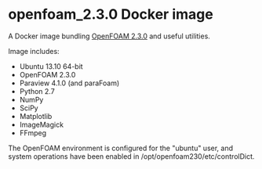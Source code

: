 openfoam_2.3.0 Docker image
===========================

A Docker image bundling [OpenFOAM 2.3.0](http://openfoam.org/version2.3.0/) and useful utilities.

Image includes:

- Ubuntu 13.10 64-bit
- OpenFOAM 2.3.0
- Paraview 4.1.0 (and paraFoam)
- Python 2.7
- NumPy
- SciPy
- Matplotlib
- ImageMagick
- FFmpeg

The OpenFOAM environment is configured for the "ubuntu" user, and system operations have been enabled in /opt/openfoam230/etc/controlDict.

